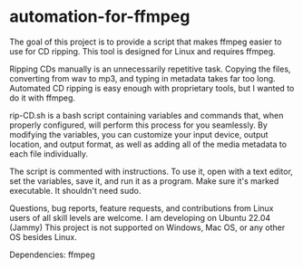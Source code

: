 # automation-for-ffmpeg
The goal of this project is to provide a script that makes ffmpeg easier to use for CD ripping.
This tool is designed for Linux and requires ffmpeg.

Ripping CDs manually is an unnecessarily repetitive task. Copying the files, converting from wav to mp3, and typing in metadata takes far too long.
Automated CD ripping is easy enough with proprietary tools, but I wanted to do it with ffmpeg.

rip-CD.sh is a bash script containing variables and commands that, when properly configured, will perform this process for you seamlessly.
By modifying the variables, you can customize your input device, output location, and output format, as well as adding all of the media metadata to each file individually.

The script is commented with instructions. To use it, open with a text editor, set the variables, save it, and run it as a program. Make sure it's marked executable. It shouldn't need sudo.

Questions, bug reports, feature requests, and contributions from Linux users of all skill levels are welcome.
I am developing on Ubuntu 22.04 (Jammy)
This project is not supported on Windows, Mac OS, or any other OS besides Linux.

Dependencies:
ffmpeg
